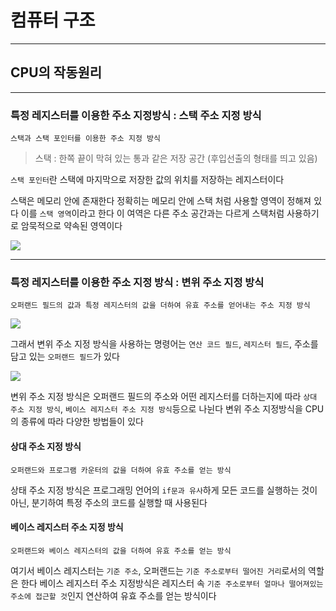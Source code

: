 # 컴퓨터 구조
---
## CPU의 작동원리
---
### 특정 레지스터를 이용한 주소 지정방식 : 스택 주소 지정 방식
```
스택과 스택 포인터를 이용한 주소 지정 방식
```
> 스택 : 한쪽 끝이 막혀 있는 통과 같은 저장 공간 (후입선출의 형태를 띄고 있음)

`스택 포인터`란 스택에 마지막으로 저장한 값의 위치를 저장하는 레지스터이다

스택은 메모리 안에 존재한다
정확히는 메모리 안에 스택 처럼 사용할 영역이 정해져 있다
이를 `스택 영역`이라고 한다
이 여역은 다른 주소 공간과는 다르게 스택처럼 사용하기로 암묵적으로 약속된 영역이다

![](https://blog.kakaocdn.net/dn/Pod7H/btseQeqKXqv/bKCzjbyTpYwNurIEwhvKNK/img.png)

---
### 특정 레지스터를 이용한 주소 지정 방식 : 변위 주소 지정 방식
```
오퍼랜드 필드의 값과 특정 레지스터의 값을 더하여 유효 주소를 얻어내는 주소 지정 방식
```
![](https://img1.daumcdn.net/thumb/R1280x0/?scode=mtistory2&fname=https%3A%2F%2Fblog.kakaocdn.net%2Fdn%2Fzbwyr%2FbtseTf9Cj5A%2Fw4Kwd5D9Ewn2FPFgFc7sUk%2Fimg.png)

그래서 변위 주소 지정 방식을 사용하는 명령어는 `연산 코드 필드`, `레지스터 필드`, 주소를 담고 있는 `오퍼랜드 필드`가 있다

![](https://img1.daumcdn.net/thumb/R1280x0/?scode=mtistory2&fname=https%3A%2F%2Fblog.kakaocdn.net%2Fdn%2FbkFIvr%2FbtseNtu8N4E%2Fio30rdydQNTr601skAvCG0%2Fimg.png)

변위 주소 지정 방식은 오퍼랜드 필드의 주소와 어떤 레지스터를 더하는지에 따라 `상대 주소 지정 방식`, `베이스 레지스터 주소 지정 방식`등으로 나뉜다
변위 주소 지정방식을 CPU의 종류에 따라 다양한 방법들이 있다

#### 상대 주소 지정 방식
```
오퍼랜드와 프로그램 카운터의 값을 더하여 유효 주소를 얻는 방식
```
상태 주소 지정 방식은 프로그래밍 언어의 `if문과 유사`하게 모든 코드를 실행하는 것이 아닌, 분기하여 특정 주소의 코드를 실행할 때 사용된다

#### 베이스 레지스터 주소 지정 방식
```
오퍼랜드와 베이스 레지스터의 값을 더하여 유효 주소를 얻는 방식
```
여기서 베이스 레지스터는 `기준 주소`, 오퍼랜드는 `기준 주소로부터 떨어진 거리`로서의 역할은 한다
베이스 레지스터 주소 지정방식은 레지스터 속 `기준 주소로부터 얼마나 떨어져있는 주소에 접근할 것`인지 연산하여 유효 주소를 얻는 방식이다